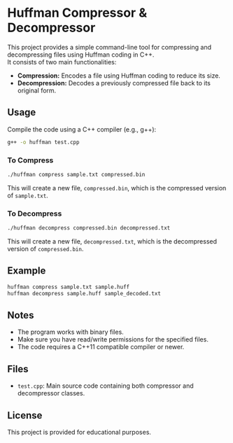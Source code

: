 # Huffman Compressor & Decompressor

This project provides a simple command-line tool for compressing and decompressing files using Huffman coding in C++.  
It consists of two main functionalities:
- **Compression:** Encodes a file using Huffman coding to reduce its size.
- **Decompression:** Decodes a previously compressed file back to its original form.

## Usage

Compile the code using a C++ compiler (e.g., g++):

```sh
g++ -o huffman test.cpp
```

### To Compress

```sh
./huffman compress sample.txt compressed.bin
```

This will create a new file, `compressed.bin`, which is the compressed version of `sample.txt`.

### To Decompress

```sh
./huffman decompress compressed.bin decompressed.txt
```

This will create a new file, `decompressed.txt`, which is the decompressed version of `compressed.bin`.

## Example

```sh
huffman compress sample.txt sample.huff
huffman decompress sample.huff sample_decoded.txt
```

## Notes

- The program works with binary files.
- Make sure you have read/write permissions for the specified files.
- The code requires a C++11 compatible compiler or newer.

## Files

- `test.cpp`: Main source code containing both compressor and decompressor classes.

## License

This project is provided for educational purposes.
